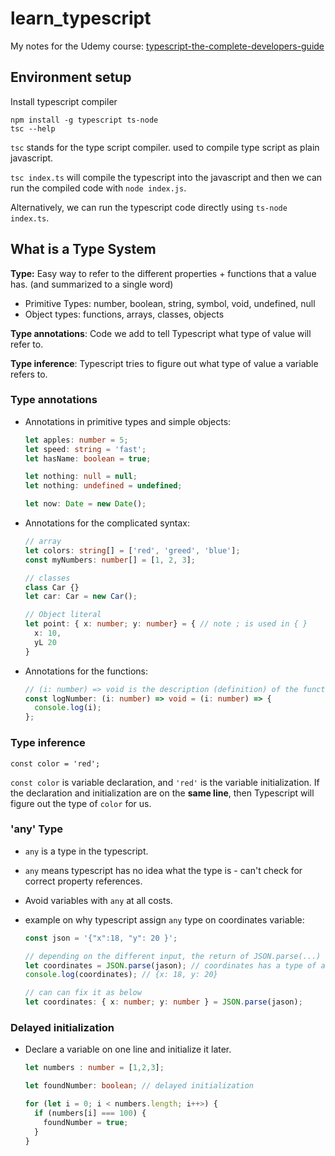 # learn_typescript

My notes for the Udemy course: [typescript-the-complete-developers-guide](https://www.udemy.com/course/typescript-the-complete-developers-guide)

## Environment setup

Install typescript compiler

```
npm install -g typescript ts-node
tsc --help
```

`tsc` stands for the type script compiler. used to compile type script as plain javascript.

`tsc index.ts` will compile the typescript into the javascript and then we can run the compiled code with `node index.js`.

Alternatively, we can run the typescript code directly using `ts-node index.ts`.

## What is a Type System

**Type:** Easy way to refer to the different properties + functions that a value has. (and summarized to a single word)

- Primitive Types: number, boolean, string, symbol, void, undefined, null
- Object types: functions, arrays, classes, objects

**Type annotations**: Code we add to tell Typescript what type of value will refer to.

**Type inference**: Typescript tries to figure out what type of value a variable refers to.

### Type annotations

- Annotations in primitive types and simple objects:

  ```typescript
  let apples: number = 5;
  let speed: string = 'fast';
  let hasName: boolean = true;

  let nothing: null = null;
  let nothing: undefined = undefined;

  let now: Date = new Date();
  ```

- Annotations for the complicated syntax:

  ```typescript
  // array
  let colors: string[] = ['red', 'greed', 'blue'];
  const myNumbers: number[] = [1, 2, 3];

  // classes
  class Car {}
  let car: Car = new Car();

  // Object literal
  let point: { x: number; y: number} = { // note ; is used in { }
    x: 10,
    yL 20
  }
  ```

- Annotations for the functions:

  ```typescript
  // (i: number) => void is the description (definition) of the function
  const logNumber: (i: number) => void = (i: number) => {
    console.log(i);
  };
  ```

### Type inference

```
const color = 'red';
```

`const color` is variable declaration, and `'red'` is the variable initialization. If the declaration and initialization are on the **same line**, then Typescript will figure out the type of `color` for us.

### 'any' Type

- `any` is a type in the typescript.
- `any` means typescript has no idea what the type is - can't check for correct property references.
- Avoid variables with `any` at all costs.
- example on why typescript assign `any` type on coordinates variable:

  ```typescript
  const json = '{"x":18, "y": 20 }';

  // depending on the different input, the return of JSON.parse(...) can be boolean, number, object etc.
  let coordinates = JSON.parse(jason); // coordinates has a type of any
  console.log(coordinates); // {x: 18, y: 20}

  // can can fix it as below
  let coordinates: { x: number; y: number } = JSON.parse(jason);
  ```

### Delayed initialization

- Declare a variable on one line and initialize it later.

  ```typescript
  let numbers : number = [1,2,3];

  let foundNumber: boolean; // delayed initialization

  for (let i = 0; i < numbers.length; i++>) {
    if (numbers[i] === 100) {
      foundNumber = true;
    }
  }

  ```
